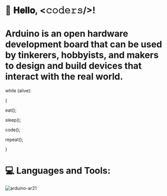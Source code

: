 # :wave: 𝐇𝐞𝐥𝐥𝐨, <𝚌𝚘𝚍𝚎𝚛𝚜/>!

# Arduino is an open hardware development board that can be used by tinkerers, hobbyists, and makers to design and build devices that interact with the real world.

while (alive):

{

eat();

sleep();

code();

repeat();

}

# :computer: Languages and Tools:
![arduino-ar21](https://user-images.githubusercontent.com/118696796/214902655-aca30bec-cf02-4336-b314-2724a5d452c6.png)
